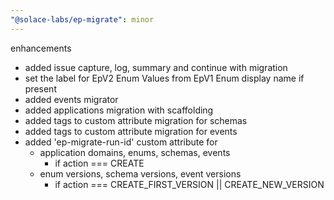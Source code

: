 ```yaml
---
"@solace-labs/ep-migrate": minor
---
```


enhancements

- added issue capture, log, summary and continue with migration
- set the label for EpV2 Enum Values from EpV1 Enum display name if present
- added events migrator
- added applications migration with scaffolding
- added tags to custom attribute migration for schemas
- added tags to custom attribute migration for events
- added 'ep-migrate-run-id' custom attribute for
  - application domains, enums, schemas, events
    - if action === CREATE
  - enum versions, schema versions, event versions
    - if action === CREATE_FIRST_VERSION || CREATE_NEW_VERSION
